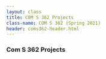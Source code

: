 ```yaml
---
layout: class
title: COM S 362 Projects
class-name: COM S 362 (Spring 2021)
header: coms362-header.html
---
```


### Com S 362 Projects

